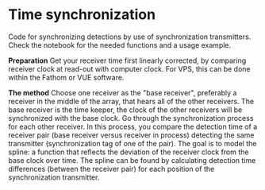 # Time synchronization

Code for synchronizing detections by use of synchronization transmitters.
Check the notebook for the needed functions and a usage example.

**Preparation**
Get your receiver time first linearly corrected, by comparing receiver clock at read-out with computer clock. For VPS, this can be done within the Fathom or VUE software.

**The method**
Choose one receiver as the "base receiver", preferably a receiver in the middle of the array, that hears all of the other receivers. The base receiver is the time keeper, the clock of the other receivers will be synchronized with the base clock.
Go through the synchronization process for each other receiver. In this process, you compare the detection time of a receiver pair (base receiver versus receiver in process) detecting the same transmitter (synchronization tag of one of the pair). The goal is to model the spline: a function that reflects the deviation of the receiver clock from the base clock over time. The spline can be found by calculating detection time differences (between the receiver pair) for each position of the synchronization transmitter.
